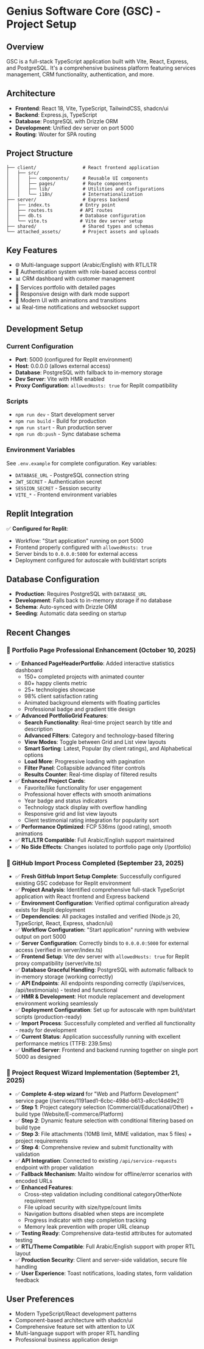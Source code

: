 # Genius Software Core (GSC) - Project Setup

## Overview
GSC is a full-stack TypeScript application built with Vite, React, Express, and PostgreSQL. It's a comprehensive business platform featuring services management, CRM functionality, authentication, and more.

## Architecture
- **Frontend**: React 18, Vite, TypeScript, TailwindCSS, shadcn/ui
- **Backend**: Express.js, TypeScript  
- **Database**: PostgreSQL with Drizzle ORM
- **Development**: Unified dev server on port 5000
- **Routing**: Wouter for SPA routing

## Project Structure
```
├── client/                 # React frontend application
│   ├── src/
│   │   ├── components/     # Reusable UI components 
│   │   ├── pages/          # Route components
│   │   ├── lib/            # Utilities and configurations
│   │   └── i18n/           # Internationalization
├── server/                 # Express backend
│   ├── index.ts           # Entry point
│   ├── routes.ts          # API routes
│   ├── db.ts              # Database configuration
│   └── vite.ts            # Vite dev server setup
├── shared/                 # Shared types and schemas
└── attached_assets/        # Project assets and uploads
```

## Key Features
- 🌐 Multi-language support (Arabic/English) with RTL/LTR
- 🔐 Authentication system with role-based access control
- 📊 CRM dashboard with customer management
- 💼 Services portfolio with detailed pages
- 📱 Responsive design with dark mode support
- 🎨 Modern UI with animations and transitions
- 📊 Real-time notifications and websocket support

## Development Setup

### Current Configuration
- **Port**: 5000 (configured for Replit environment)
- **Host**: 0.0.0.0 (allows external access)
- **Database**: PostgreSQL with fallback to in-memory storage
- **Dev Server**: Vite with HMR enabled
- **Proxy Configuration**: `allowedHosts: true` for Replit compatibility

### Scripts
- `npm run dev` - Start development server
- `npm run build` - Build for production
- `npm run start` - Run production server
- `npm run db:push` - Sync database schema

### Environment Variables
See `.env.example` for complete configuration. Key variables:
- `DATABASE_URL` - PostgreSQL connection string
- `JWT_SECRET` - Authentication secret
- `SESSION_SECRET` - Session security
- `VITE_*` - Frontend environment variables

## Replit Integration
✅ **Configured for Replit**:
- Workflow: "Start application" running on port 5000
- Frontend properly configured with `allowedHosts: true`
- Server binds to `0.0.0.0:5000` for external access
- Deployment configured for autoscale with build/start scripts

## Database Configuration
- **Production**: Requires PostgreSQL with `DATABASE_URL`
- **Development**: Falls back to in-memory storage if no database
- **Schema**: Auto-synced with Drizzle ORM
- **Seeding**: Automatic data seeding on startup

## Recent Changes

### 🎨 **Portfolio Page Professional Enhancement (October 10, 2025)**
- ✅ **Enhanced PageHeaderPortfolio**: Added interactive statistics dashboard
  - 150+ completed projects with animated counter
  - 80+ happy clients metric
  - 25+ technologies showcase
  - 98% client satisfaction rating
  - Animated background elements with floating particles
  - Professional badge and gradient title design
- ✅ **Advanced PortfolioGrid Features**:
  - **Search Functionality**: Real-time project search by title and description
  - **Advanced Filters**: Category and technology-based filtering
  - **View Modes**: Toggle between Grid and List view layouts
  - **Smart Sorting**: Latest, Popular (by client ratings), and Alphabetical options
  - **Load More**: Progressive loading with pagination
  - **Filter Panel**: Collapsible advanced filter controls
  - **Results Counter**: Real-time display of filtered results
- ✅ **Enhanced Project Cards**:
  - Favorite/like functionality for user engagement
  - Professional hover effects with smooth animations
  - Year badge and status indicators
  - Technology stack display with overflow handling
  - Responsive grid and list view layouts
  - Client testimonial rating integration for popularity sort
- ✅ **Performance Optimized**: FCP 536ms (good rating), smooth animations
- ✅ **RTL/LTR Compatible**: Full Arabic/English support maintained
- ✅ **No Side Effects**: Changes isolated to portfolio page only (/portfolio)

### 🔄 **GitHub Import Process Completed (September 23, 2025)**
- ✅ **Fresh GitHub Import Setup Complete**: Successfully configured existing GSC codebase for Replit environment
- ✅ **Project Analysis**: Identified comprehensive full-stack TypeScript application with React frontend and Express backend
- ✅ **Environment Configuration**: Verified optimal configuration already exists for Replit deployment
- ✅ **Dependencies**: All packages installed and verified (Node.js 20, TypeScript, React, Express, shadcn/ui)
- ✅ **Workflow Configuration**: "Start application" running with webview output on port 5000
- ✅ **Server Configuration**: Correctly binds to `0.0.0.0:5000` for external access (verified in server/index.ts)
- ✅ **Frontend Setup**: Vite dev server with `allowedHosts: true` for Replit proxy compatibility (server/vite.ts)
- ✅ **Database Graceful Handling**: PostgreSQL with automatic fallback to in-memory storage (working correctly)
- ✅ **API Endpoints**: All endpoints responding correctly (/api/services, /api/testimonials) - tested and functional
- ✅ **HMR & Development**: Hot module replacement and development environment working seamlessly
- ✅ **Deployment Configuration**: Set up for autoscale with npm build/start scripts (production-ready)
- ✅ **Import Process**: Successfully completed and verified all functionality - ready for development
- ✅ **Current Status**: Application successfully running with excellent performance metrics (TTFB: 239.5ms)
- ✅ **Unified Server**: Frontend and backend running together on single port 5000 as designed

### 🚀 **Project Request Wizard Implementation (September 21, 2025)**
- ✅ **Complete 4-step wizard** for "Web and Platform Development" service page (/services/1191aed1-6cbc-498d-b613-a8cc14d49e21)
- ✅ **Step 1**: Project category selection (Commercial/Educational/Other) + build type (Website/E-commerce/Platform)
- ✅ **Step 2**: Dynamic feature selection with conditional filtering based on build type
- ✅ **Step 3**: File attachments (10MB limit, MIME validation, max 5 files) + project requirements
- ✅ **Step 4**: Comprehensive review and submit functionality with validation
- ✅ **API Integration**: Connected to existing `/api/service-requests` endpoint with proper validation
- ✅ **Fallback Mechanism**: Mailto window for offline/error scenarios with encoded URLs
- ✅ **Enhanced Features**: 
  - Cross-step validation including conditional categoryOtherNote requirement
  - File upload security with size/type/count limits
  - Navigation buttons disabled when steps are incomplete
  - Progress indicator with step completion tracking
  - Memory leak prevention with proper URL cleanup
- ✅ **Testing Ready**: Comprehensive data-testid attributes for automated testing
- ✅ **RTL/Theme Compatible**: Full Arabic/English support with proper RTL layout
- ✅ **Production Security**: Client and server-side validation, secure file handling
- ✅ **User Experience**: Toast notifications, loading states, form validation feedback

## User Preferences
- Modern TypeScript/React development patterns
- Component-based architecture with shadcn/ui
- Comprehensive feature set with attention to UX
- Multi-language support with proper RTL handling
- Professional business application design